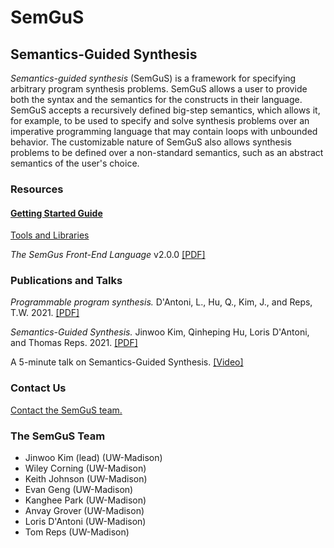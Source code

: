 
# SemGuS

## Semantics-Guided Synthesis

*Semantics-guided synthesis* (SemGuS) is a framework for specifying arbitrary program synthesis problems. SemGuS allows a user to provide both the syntax and the semantics for the constructs in their language. SemGuS accepts a recursively defined big-step semantics, which allows it, for example, to be used to specify and solve synthesis problems over an imperative programming language that may contain loops with unbounded behavior. The customizable nature of SemGuS also allows synthesis problems to be defined over a non-standard semantics, such as an abstract semantics of the user's choice.

### Resources

#### [Getting Started Guide](getting-started)

[Tools and Libraries](tools)

*The SemGus Front-End Language* v2.0.0 [[PDF]](res/semgus-lang.pdf)

### Publications and Talks

*Programmable program synthesis.* D'Antoni, L., Hu, Q., Kim, J., and Reps, T.W. 2021. [[PDF]](https://pages.cs.wisc.edu/~loris/papers/cav21-keynote.pdf)

*Semantics-Guided Synthesis.* Jinwoo Kim, Qinheping Hu, Loris D'Antoni, and Thomas Reps. 2021. [[PDF]](https://pages.cs.wisc.edu/~loris/papers/popl21.pdf)

A 5-minute talk on Semantics-Guided Synthesis. [[Video]](talks)

### Contact Us

[Contact the SemGuS team.](mailto:semgus@office365.wisc.edu)

### The SemGuS Team

- Jinwoo Kim (lead) (UW-Madison)
- Wiley Corning (UW-Madison)
- Keith Johnson (UW-Madison)
- Evan Geng (UW-Madison)
- Kanghee Park (UW-Madison)
- Anvay Grover (UW-Madison)
- Loris D'Antoni (UW-Madison)
- Tom Reps (UW-Madison)

